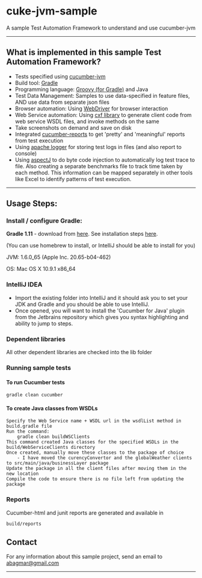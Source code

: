 cuke-jvm-sample
===============


A sample Test Automation Framework to understand and use cucumber-jvm

---------------


## What is implemented in this sample Test Automation Framework?

* Tests specified using [cucumber-jvm](http://cukes.info/install-cucumber-jvm.html)
* Build tool: [Gradle](http://gradle.org/)
* Programming language: [Groovy (for Gradle)](http://groovy.codehaus.org/) and Java
* Test Data Management: Samples to use data-specified in feature files, AND use data from separate json files
* Browser automation: Using [WebDriver](http://code.google.com/p/selenium/wiki/GettingStarted) for browser interaction
* Web Service automation: Using [cxf library](http://cxf.apache.org/) to generate client code from web service WSDL files,
and invoke methods on the same
* Take screenshots on demand and save on disk
* Integrated [cucumber-reports](https://github.com/masterthought/cucumber-reporting) to get 'pretty' and 'meaningful' reports from test execution
* Using [apache logger](http://logging.apache.org/log4j/1.2/apidocs/org/apache/log4j/Logger.html) for storing test logs in files (and also report to console)
* Using [aspectJ](http://eclipse.org/aspectj/) to do byte code injection to automatically log test trace to file. Also creating a separate benchmarks file to track time taken by each method. This information can be mapped separately in other tools like Excel to identify patterns of test execution.

---------------


## Usage Steps:

### Install / configure Gradle:

**Gradle 1.11** - download from [here](http://www.gradle.org/downloads). See installation steps [here](http://www.gradle.org/installation).

(You can use homebrew to install, or IntelliJ should be able to install for you)

JVM:          1.6.0_65 (Apple Inc. 20.65-b04-462)

OS:           Mac OS X 10.9.1 x86_64

### IntelliJ IDEA

* Import the existing folder into IntelliJ and it should ask you to set your JDK and Gradle and you should be able to use IntelliJ.
* Once opened, you will want to install the 'Cucumber for Java' plugin from the Jetbrains repository which gives you syntax highlighting and ability to jump to steps.

### Dependent libraries

All other dependent libraries are checked into the lib folder

### Running sample tests

#### To run Cucumber tests
    gradle clean cucumber

#### To create Java classes from WSDLs
    Specify the Web Service name + WSDL url in the wsdlList method in build.gradle file
    Run the command:
        gradle clean buildWSClients
    This command created Java classes for the specified WSDLs in the build/WebServiceClients directory
    Once created, manually move these classes to the package of choice
        - I have moved the curencyConvertor and the globalWeather clients to src/main/java/businessLayer package
    Update the package in all the client files after moving them in the new location
    Compile the code to ensure there is no file left from updating the package



### Reports

Cucumber-html and junit reports are generated and available in

    build/reports

## Contact

For any information about this sample project, send an email to abagmar@gmail.com

---------------